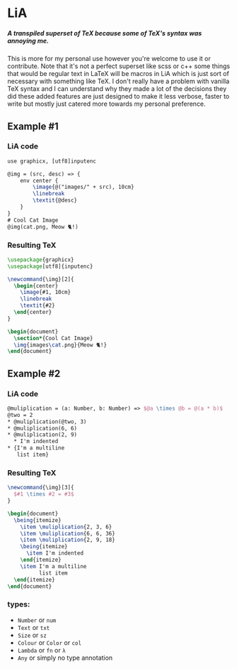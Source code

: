 # LiA
##### A transpiled superset of TeX because some of TeX's syntax was annoying me.
This is more for my personal use however you're welcome to use it or contribute. Note that it's not a perfect superset like scss or c++ some things that would be regular text in LaTeX will be macros in LiA which is just sort of necessary with something like TeX. I don't really have a problem with vanilla TeX syntax and I can understand why they made a lot of the decisions they did these added features are just designed to make it less verbose, faster to write but mostly just catered more towards my personal preference. 

## Example #1
### LiA code
```tex
use graphicx, [utf8]inputenc

@img = (src, desc) => {
    env center {
        \image{@("images/" + src), 10cm}
        \linebreak
        \textit{@desc}
    }
}
# Cool Cat Image
@img(cat.png, Meow 🐈!)
```
### Resulting TeX
```tex
\usepackage{graphicx}
\usepackage[utf8]{inputenc}

\newcommand{\img}[2]{
  \begin{center}
    \image{#1, 10cm}
    \linebreak
    \textit{#2}
  \end{center}
}

\begin{document}
  \section*{Cool Cat Image}
  \img{images\cat.png}{Meow 🐈!}
\end{document}
```
## Example #2
### LiA code
```tex
@muliplication = (a: Number, b: Number) => $@a \times @b = @(a * b)$
@two = 2
* @muliplication(@two, 3)
* @muliplication(6, 6)
* @muliplication(2, 9)
  * I'm indented
* {I'm a multiline
   list item}
```

### Resulting TeX
```tex
\newcommand{\img}[3]{
  $#1 \times #2 = #3$
}

\begin{document}
  \being{itemize}
    \item \muliplication{2, 3, 6}
    \item \muliplication{6, 6, 36}
    \item \muliplication{2, 9, 18}
    \being{itemize}
      \item I'm indented
    \end{itemize}
    \item I'm a multiline
          list item
  \end{itemize}
\end{document}
```
### types:
* `Number` or `num`
* `Text` or `txt`
* `Size` or `sz`
* `Colour` or `Color` or `col`
* `Lambda` or `fn` or `λ`
* `Any` or simply no type annotation